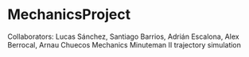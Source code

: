 # MechanicsProject

Collaborators: Lucas Sánchez, Santiago Barrios, Adrián Escalona, Alex Berrocal, Arnau Chuecos
Mechanics Minuteman II trajectory simulation
